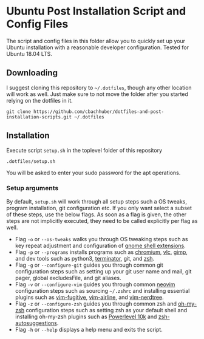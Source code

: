 # Ubuntu Post Installation Script and Config Files

The script and config files in this folder allow you to quickly set up your Ubuntu installation with a reasonable developer configuration. Tested for Ubuntu 18.04 LTS.

## Downloading

I suggest cloning this repository to `~/.dotfiles`, though any other location will work as well. Just make sure to not move the folder after you started relying on the dotfiles in it.

```
git clone https://github.com/cbachhuber/dotfiles-and-post-installation-scripts.git ~/.dotfiles
```

## Installation

Execute script `setup.sh` in the toplevel folder of this repository

```
.dotfiles/setup.sh
```

You will be asked to enter your sudo password for the apt operations.

### Setup arguments

By default, `setup.sh` will work through all setup steps such a OS tweaks, program installation, git configuration etc. If you only want select a subset of these steps, use the below flags. As soon as a flag is given, the other steps are not implicitly executed, they need to be called explicitly per flag as well.


- Flag `-o` or `--os-tweaks` walks you through OS tweaking steps such as key repeat adjustment and configuration of [gnome shell extensions](https://extensions.gnome.org/).
- Flag `-p` or `--programs` installs programs such as [chromium](https://chromium.googlesource.com/chromium/src/), [vlc](https://www.videolan.org/), [gimp](gimp.org), and dev tools such as python3, [terminator](https://gnometerminator.blogspot.com/p/introduction.html), git, and [zsh](https://en.wikipedia.org/wiki/Z_shell).
- Flag `-g` or `--configure-git` guides you through common git configuration steps such as setting up your git user name and mail, git pager, global excludesFile, and git aliases.
- Flag `-v` or `--configure-vim` guides you through common [neovim](https://github.com/neovim/neovim) configuration steps such as sourcing `~/.zshrc` and installing essential plugins such as [vim-fugitive](https://github.com/tpope/vim-fugitive), [vim-airline](https://github.com/vim-airline/vim-airline), and [vim-nerdtree](https://github.com/scrooloose/nerdtree).
- Flag `-z` or `--configure-zsh` guides you through common zsh and [oh-my-zsh](https://github.com/ohmyzsh/ohmyzsh) configuration steps such as setting zsh as your default shell and installing oh-my-zsh plugins such as [Powerlevel 10k](https://github.com/romkatv/powerlevel10k) and [zsh-autosuggestions](https://github.com/zsh-users/zsh-autosuggestions).
- Flag `-h` or `--help` displays a help menu and exits the script.

